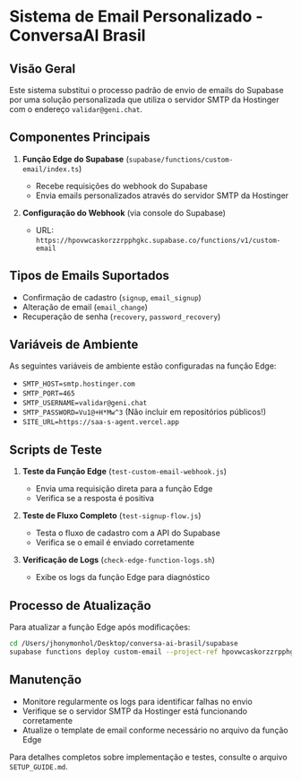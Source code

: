 # Sistema de Email Personalizado - ConversaAI Brasil

## Visão Geral

Este sistema substitui o processo padrão de envio de emails do Supabase por uma solução personalizada que utiliza o servidor SMTP da Hostinger com o endereço `validar@geni.chat`.

## Componentes Principais

1. **Função Edge do Supabase** (`supabase/functions/custom-email/index.ts`)
   - Recebe requisições do webhook do Supabase
   - Envia emails personalizados através do servidor SMTP da Hostinger

2. **Configuração do Webhook** (via console do Supabase)
   - URL: `https://hpovwcaskorzzrpphgkc.supabase.co/functions/v1/custom-email`

## Tipos de Emails Suportados

- Confirmação de cadastro (`signup`, `email_signup`)
- Alteração de email (`email_change`)
- Recuperação de senha (`recovery`, `password_recovery`)

## Variáveis de Ambiente

As seguintes variáveis de ambiente estão configuradas na função Edge:

- `SMTP_HOST=smtp.hostinger.com`
- `SMTP_PORT=465`
- `SMTP_USERNAME=validar@geni.chat`
- `SMTP_PASSWORD=Vu1@+H*Mw^3` (Não incluir em repositórios públicos!)
- `SITE_URL=https://saa-s-agent.vercel.app`

## Scripts de Teste

1. **Teste da Função Edge** (`test-custom-email-webhook.js`)
   - Envia uma requisição direta para a função Edge
   - Verifica se a resposta é positiva

2. **Teste de Fluxo Completo** (`test-signup-flow.js`)
   - Testa o fluxo de cadastro com a API do Supabase
   - Verifica se o email é enviado corretamente

3. **Verificação de Logs** (`check-edge-function-logs.sh`)
   - Exibe os logs da função Edge para diagnóstico

## Processo de Atualização

Para atualizar a função Edge após modificações:

```bash
cd /Users/jhonymonhol/Desktop/conversa-ai-brasil/supabase
supabase functions deploy custom-email --project-ref hpovwcaskorzzrpphgkc
```

## Manutenção

- Monitore regularmente os logs para identificar falhas no envio
- Verifique se o servidor SMTP da Hostinger está funcionando corretamente
- Atualize o template de email conforme necessário no arquivo da função Edge

Para detalhes completos sobre implementação e testes, consulte o arquivo `SETUP_GUIDE.md`.
